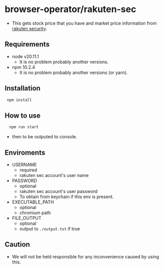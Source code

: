 # browser-operator/rakuten-sec

- This gets stock price that you have and market price information from [rakuten security](https://www.rakuten-sec.co.jp/).

## Requirements

- node v20.11.1
  - It is no problem probably another versions.
- npm 10.2.4
  - It is no problem probably another versions (or yarn).

## Installation

```bash
 npm install
```

## How to use

```bash
  npm run start
```

- then to be outputed to console.

## Enviroments

- USERNAME
  - required
  - rakuten sec account's user name
- PASSWORD
  - optional
  - rakuten sec account's user password
  - To obtain from keychain if this env is present.
- EXECUTABLE_PATH
  - optional
  - chromium path
- FILE_OUTPUT
  - optional
  - output to `./output.txt` if true

## Caution

- We will not be held responsible for any inconvenience caused by using this.
